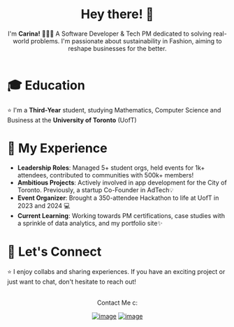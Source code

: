 <h1 align="center"> Hey there! 👋 </h1> 

<div align="center">
  I'm <b>Carina!</b> 👩🏻‍💻 
A Software Developer & Tech PM dedicated to solving real-world problems. I'm passionate about sustainability in Fashion, aiming to reshape businesses for the better.
  <br/>
  <br/>
</div>

# 🎓 Education
⭐ I'm a <b>Third-Year</b> student, studying Mathematics, Computer Science and Business at the <b>University of Toronto</b> (UofT)

# 🚀 My Experience
- **Leadership Roles**: Managed 5+ student orgs, held events for 1k+ attendees, contributed to communities with 500k+ members!
- **Ambitious Projects**: Actively involved in app development for the City of Toronto. Previously, a startup Co-Founder in AdTech💡
- **Event Organizer**: Brought a 350-attendee Hackathon to life at UofT in 2023 and 2024 💻
- **Current Learning**: Working towards PM certifications, case studies with a sprinkle of data analytics, and my portfolio site✨

# 🤝 Let's Connect
⭐ I enjoy collabs and sharing experiences. If you have an exciting project or just want to chat, don't hesitate to reach out!
 
<br/>
<div align="center">
  Contact Me c:
  <br/>
</div>

<div align="center">

[![image](https://img.shields.io/badge/LinkedIn-0077B5?style=for-the-badge&logo=linkedin&logoColor=white)](https://www.linkedin.com/in/crastars/)
[![image](https://img.shields.io/badge/EMail-0078D4?style=for-the-badge&logo=microsoft-outlook&logoColor=white)](mailto:carina.rastarhuyeva@utoronto.ca)

</div>

